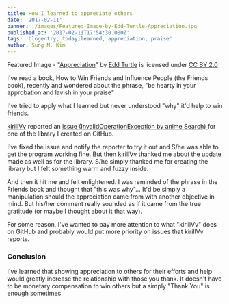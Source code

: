 ```yaml
---
title: How I learned to appreciate others
date: '2017-02-11'
banner: ./images/Featured-Image-by-Edd-Turtle-Appreciation.jpg
published_at: '2017-02-11T17:54:30.000Z'
tags: 'blogentry, todayilearned, appreciation, praise'
author: Sung M. Kim
---
```


Featured Image - "[Appreciation](https://www.flickr.com/photos/eddturtle/6908027572/in/photolist-bwrrVE-9gSHbS-oZZXRz-aFWeNP-ea2Zp1-9gSG2u-AzJGjg-bHNRXv-gdqLsF-o7EuF6-fJXWqz-PfPKt-bkhLsc-taoAGy-sSZBb9-t8ggGE-taCtPX-ea2ZuJ-6oAJxC-taBa3K-e9Wjwx-sT2kbQ-sSZ943-fM5mKQ-ea2Zy3-9w8G8B-p2vFNE-9e2eAE-mZVGLB-pg3bof-e9Wjsi-e9WjiT-ea2YV3-bwVenz-sdBWYG-ea2YXN-tajkEh-pXA8bn-ea2Zfb-hRMfb-e9WjtV-a5bsDk-fqh7st-6DHq5C-e9WjbT-JtZPa-ea2Z7U-dXLR2X-ea2Z15-9tjCSh)" by [Edd Turtle](https://www.flickr.com/photos/eddturtle/) is licensed under [CC BY 2.0](https://creativecommons.org/licenses/by/2.0/)

I've read a book, How to Win Friends and Influence People (the Friends book), recently and wondered about the phrase, "be hearty in your approbation and lavish in your praise"

I've tried to apply what I learned but never understood "why" it'd help to win friends.

[kirillVv](https://github.com/kirillVv) reported an [issue (InvalidOperationException by anime Search) ](https://github.com/dance2die/MyAnimeListSharp/issues/4)for one of the library I created on GitHub.

I've fixed the issue and notify the reporter to try it out and S/he was able to get the program working fine. But then kirillVv thanked me about the update made as well as for the library. S/he simply thanked me for creating the library but I felt something warm and fuzzy inside.

And then it hit me and felt enlightened. I was reminded of the phrase in the Friends book and thought that "this was why"... It'd be simply a manipulation should the appreciation came from with another objective in mind. But his/her comment really sounded as if it came from the true gratitude (or maybe I thought about it that way).

For some reason, I've wanted to pay more attention to what "kirillVv" does on GitHub and probably would put more priority on issues that kirillVv reports.

### Conclusion

I've learned that showing appreciation to others for their efforts and help would greatly increase the relationship with those you thank. It doesn't have to be monetary compensation to win others but a simply "Thank You" is enough sometimes.

